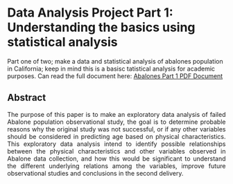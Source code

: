# Data Analysis Project Part 1: Understanding the basics using statistical analysis
Part one of two; make a data and statistical analysis of abalones population in California; keep in mind this is a basisc tatistical analysis for academic purposes.
Can read the full document here:
[Abalones Part 1 PDF Document](https://github.com/JavierSada/Abalones-data-analysis-P1/blob/main/Support/Data%20Analysis%20Project%20%231%20Javier%20Sada.pdf)

<h2 align="left">Abstract</h2>

<p align="justify">The purpose of this paper is to make an exploratory data analysis of failed Abalone population observational study, the goal is to determine probable reasons why the original study was not successful, or if any other variables should be considered in predicting age based on physical characteristics. This exploratory data analysis intend  to identify possible relationships between the physical characteristics and other variables observed in Abalone data collection, and how this would be significant to understand the different underlying relations among the variables, improve future observational studies and conclusions in the second delivery.
